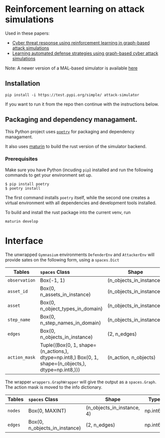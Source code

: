 # Reinforcement learning on attack simulations

Used in these papers: 
- [Cyber threat response using reinforcement learning in graph-based attack simulations](https://ieeexplore.ieee.org/document/9789835)
- [Learning automated defense strategies using graph-based cyber attack simulations](https://www.ndss-symposium.org/wp-content/uploads/2023/09/wosoc2023-23006-paper.pdf)


Note: A newer version of a MAL-based simulator is available [here](https://github.com/mal-lang/mal-simulator)

## Installation

```
pip install -i https://test.pypi.org/simple/ attack-simulator
```

If you want to run it from the repo then continue with the instructions below.

## Packaging and dependency managament.

This Python project uses [`poetry`](https://python-poetry.org)
for packaging and dependency managament.

It also uses [maturin](https://github.com/PyO3/maturin) to build the rust version of the simulator backend.

### Prerequisites

Make sure you have Python (incuding `pip`) installed and
run the following commands to get your environment set up.

```
$ pip install poetry
$ poetry install
```

The first command installs `poetry` itself, while the second one
creates a virtual environment with all dependencies and development
tools installed.

To build and install the rust package into the current venv, run

```
maturin develop
```

# Interface

The unwrapped `Gymnasium` environments `DefenderEnv` and `AttackerEnv` will provide sates on the following form, using a `spaces.Dict`

| Tables        | `spaces` Class| Shape | Type
| ------------- |:-------------| ------ | ---- | 
| `observation` | Box(-1, 1) | (n_objects_in_instance,) | np.int8 | 
| `asset_id`    | Box(0, n_assets_in_instance) | (n_objects_in_instance,) | np.int64 |  
| `asset`       | Box(0, n_object_types_in_domain) | (n_objects_in_instance,) | np.int64 |
| `step_name`   | Box(0, n_step_names_in_domain) | (n_objects_in_instance,) | np.int64  |
| `edges`       | Box(0, n_objects_in_instance) | (2, n_edges) | np.int64 |
| `action_mask` | Tuple((Box(0, 1, shape=(n_actions,), dtype=np.int8,) Box(0, 1, shape=(n_objects,), dtype=np.int8,))) | (n_action, n_objects) | (np.int8, np.int8) | 

The wrapper `wrappers.GraphWrapper` will give the output as a `spaces.Graph`. The action mask is moved to the info dictionary.

| Tables        | `spaces` Class| Shape | Type
| ------------- |:-------------| ------ | ---- |
| `nodes`       | Box(0, MAXINT) | (n_objects_in_instance, 4)    | np.int64 | 
| `edges`       | Box(0, n_objects_in_instance) | (2, n_edges) | np.int64 |

